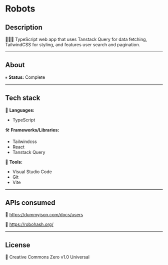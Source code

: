 # Robots

## Description

👩🏻‍💻 TypeScript web app that uses Tanstack Query for data fetching, TailwindCSS for styling, and features user search and pagination.

---

## About

⏸ **Status:** Complete

---

## Tech stack

💬 **Languages:**

- TypeScript

🛠 **Frameworks/Libraries:**

- Tailwindcss
- React
- Tanstack Query

🧰 **Tools:**

- Visual Studio Code
- Git
- Vite

---

## APIs consumed

🔰 https://dummyjson.com/docs/users

🔰 https://robohash.org/

---

## License

📝 Creative Commons Zero v1.0 Universal
